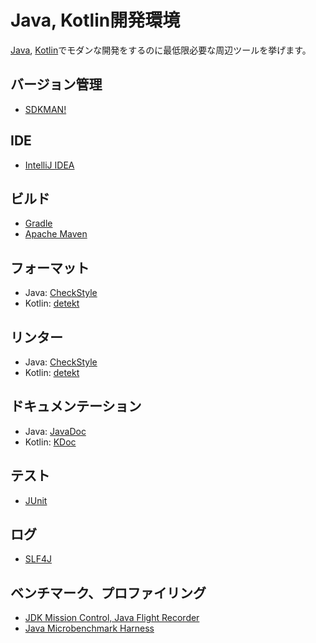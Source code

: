 # Java, Kotlin開発環境

[Java](https://docs.oracle.com/en/java/javase/index.html), [Kotlin](https://kotlinlang.org/)でモダンな開発をするのに最低限必要な周辺ツールを挙げます。

## バージョン管理

- [SDKMAN!](https://sdkman.io/)

## IDE

- [IntelliJ IDEA](https://www.jetbrains.com/idea/)

## ビルド

- [Gradle](https://gradle.org/)
- [Apache Maven](https://maven.apache.org/)

## フォーマット

- Java: [CheckStyle](https://checkstyle.sourceforge.io/)
- Kotlin: [detekt](https://detekt.dev/)

## リンター

- Java: [CheckStyle](https://checkstyle.sourceforge.io/)
- Kotlin: [detekt](https://detekt.dev/)

## ドキュメンテーション

- Java: [JavaDoc](https://docs.oracle.com/en/java/javase/20/javadoc/javadoc.html)
- Kotlin: [KDoc](https://kotlinlang.org/docs/kotlin-doc.html)

## テスト

- [JUnit](https://junit.org/)

## ログ

- [SLF4J](https://www.slf4j.org/index.html)

## ベンチマーク、プロファイリング

- [JDK Mission Control, Java Flight Recorder](https://docs.oracle.com/en/java/javase/20/troubleshoot/diagnostic-tools.html)
- [Java Microbenchmark Harness](https://github.com/openjdk/jmh)
